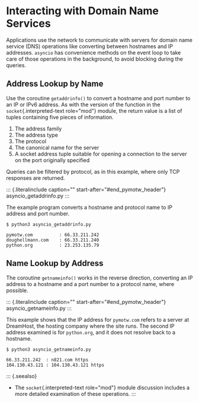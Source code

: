 Interacting with Domain Name Services
=====================================

Applications use the network to communicate with servers for domain name
service (DNS) operations like converting between hostnames and IP
addresses. `asyncio` has convenience methods on the event loop to take
care of those operations in the background, to avoid blocking during the
queries.

Address Lookup by Name
----------------------

Use the coroutine `getaddrinfo()` to convert a hostname and port number
to an IP or IPv6 address. As with the version of the function in the
`socket`{.interpreted-text role="mod"} module, the return value is a
list of tuples containing five pieces of information.

1.  The address family
2.  The address type
3.  The protocol
4.  The canonical name for the server
5.  A socket address tuple suitable for opening a connection to the
    server on the port originally specified

Queries can be filtered by protocol, as in this example, where only TCP
responses are returned.

::: {.literalinclude caption="" start-after="#end_pymotw_header"}
asyncio\_getaddrinfo.py
:::

The example program converts a hostname and protocol name to IP address
and port number.

``` {.sourceCode .none}
$ python3 asyncio_getaddrinfo.py

pymotw.com          : 66.33.211.242
doughellmann.com    : 66.33.211.240
python.org          : 23.253.135.79
```

Name Lookup by Address
----------------------

The coroutine `getnameinfo()` works in the reverse direction, converting
an IP address to a hostname and a port number to a protocol name, where
possible.

::: {.literalinclude caption="" start-after="#end_pymotw_header"}
asyncio\_getnameinfo.py
:::

This example shows that the IP address for `pymotw.com` refers to a
server at DreamHost, the hosting company where the site runs. The second
IP address examined is for `python.org`, and it does not resolve back to
a hostname.

``` {.sourceCode .none}
$ python3 asyncio_getnameinfo.py

66.33.211.242  : n821.com https
104.130.43.121 : 104.130.43.121 https
```

::: {.seealso}
-   The `socket`{.interpreted-text role="mod"} module discussion
    includes a more detailed examination of these operations.
:::
